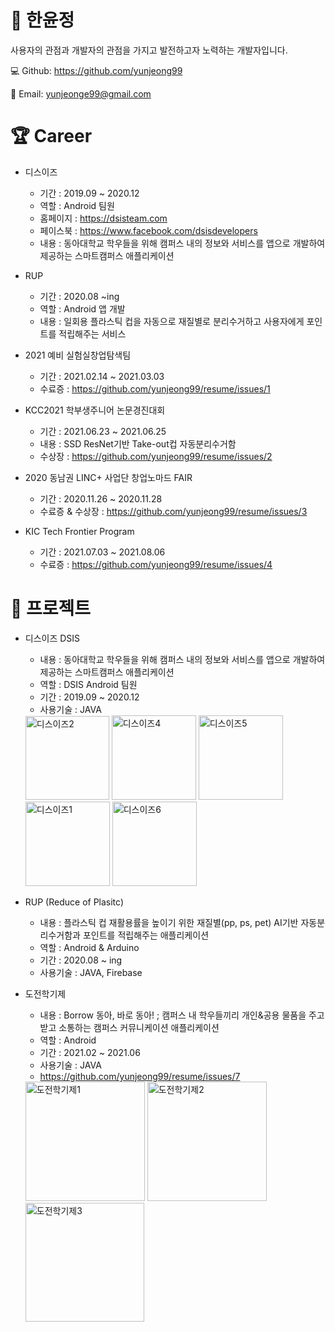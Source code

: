 # :wave: 한윤정 
사용자의 관점과 개발자의 관점을 가지고 발전하고자 노력하는 개발자입니다.

:computer: Github: https://github.com/yunjeong99

:email: Email: yunjeonge99@gmail.com



# :trophy: Career
* 디스이즈
  * 기간 : 2019.09 ~ 2020.12
  * 역할 : Android 팀원
  * 홈페이지 : https://dsisteam.com
  * 페이스북 : https://www.facebook.com/dsisdevelopers
  * 내용 : 동아대학교 학우들을 위해 캠퍼스 내의 정보와 서비스를 앱으로 개발하여 제공하는 스마트캠퍼스 애플리케이션



* RUP
  * 기간 : 2020.08 ~ing
  * 역할 : Android 앱 개발
  * 내용 : 일회용 플라스틱 컵을 자동으로 재질별로 분리수거하고 사용자에게 포인트를 적립해주는 서비스



* 2021 예비 실험실창업탐색팀
  * 기간 : 2021.02.14 ~ 2021.03.03
  * 수료증 : https://github.com/yunjeong99/resume/issues/1



* KCC2021 학부생주니어 논문경진대회
  * 기간 : 2021.06.23 ~ 2021.06.25
  * 내용 : SSD ResNet기반 Take-out컵 자동분리수거함
  * 수상장 : https://github.com/yunjeong99/resume/issues/2


* 2020 동남권 LINC+ 사업단 창업노마드 FAIR
  * 기간 : 2020.11.26 ~ 2020.11.28
  * 수료증 & 수상장 : https://github.com/yunjeong99/resume/issues/3


* KIC Tech Frontier Program
  * 기간 : 2021.07.03 ~ 2021.08.06
  * 수료증 : https://github.com/yunjeong99/resume/issues/4


# :file_folder: 프로젝트
* 디스이즈 DSIS
  * 내용 : 동아대학교 학우들을 위해 캠퍼스 내의 정보와 서비스를 앱으로 개발하여 제공하는 스마트캠퍼스 애플리케이션
  * 역할 : DSIS Android 팀원
  * 기간 : 2019.09 ~ 2020.12
  * 사용기술 : JAVA
  <img width="134" alt="디스이즈2" src="https://user-images.githubusercontent.com/77837098/139205447-35468650-0f7d-4f22-88b3-364299329629.PNG">
  <img width="135" alt="디스이즈4" src="https://user-images.githubusercontent.com/77837098/139205443-5c7d42cf-1f7b-45a5-bb60-03d8e90df195.PNG">
  <img width="135" alt="디스이즈5" src="https://user-images.githubusercontent.com/77837098/139205449-d50a7b9f-a58b-4139-adfd-eb797a1c24ea.PNG">
  <img width="135" alt="디스이즈1" src="https://user-images.githubusercontent.com/77837098/139205444-f27cdd5b-07e5-4ca0-8d66-f8c8ee1d272c.PNG">
  <img width="135" alt="디스이즈6" src="https://user-images.githubusercontent.com/77837098/139205435-09d2dbc5-b963-47eb-b149-49c7c7e3fad6.PNG">
  

* RUP (Reduce of Plasitc)
  * 내용 : 플라스틱 컵 재활용률을 높이기 위한 재질별(pp, ps, pet) AI기반 자동분리수거함과 포인트를 적립해주는 애플리케이션
  * 역할 : Android & Arduino
  * 기간 : 2020.08 ~ ing
  * 사용기술 : JAVA, Firebase


* 도전학기제 
  * 내용 : Borrow 동아, 바로 동아! ; 캠퍼스 내 학우들끼리 개인&공용 물품을 주고받고 소통하는 캠퍼스 커뮤니케이션 애플리케이션
  * 역할 : Android
  * 기간 : 2021.02 ~ 2021.06
  * 사용기술 : JAVA
  * https://github.com/yunjeong99/resume/issues/7
  <img width="191" alt="도전학기제1" src="https://user-images.githubusercontent.com/77837098/139392787-f7597330-a267-473d-ab89-204594024743.PNG">
  <img width="191" alt="도전학기제2" src="https://user-images.githubusercontent.com/77837098/139392795-a756b1f2-9245-4558-af42-73932f276031.PNG">
  <img width="190" alt="도전학기제3" src="https://user-images.githubusercontent.com/77837098/139392799-b7b41a68-9b91-4c26-8c0b-e2dd5a5ad182.PNG">
